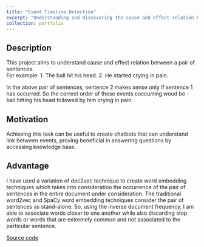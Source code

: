 ```yaml
---
title: "Event Timeline Detection"
excerpt: "Understanding and discovering the cause and effect relation between a given pair of sentences."
collection: portfolio
---
```




## Description
This project aims to understand cause and effect relation between a pair of sentences. \
For example: 1. The ball hit his head.
             2. He started crying in pain.
             
In the above pair of sentences, sentence 2 makes sense only if sentence 1 has occurred. So the correct order of these events coccurring woud be - ball hitting his head followed by him crying in pain.

## Motivation
Achieving this task can be useful to create chatbots that can understand link between events, proving beneficial in answering questions by accessing knowledge base.


## Advantage
I have used a variation of doc2vec technique to create word embedding techniques which takes into consideration the occurrence of the pair of sentences in the entire document under consideration. The traditional word2vec and SpaCy word embedding techniques consider the pair of sentences as stand-alone. So, using the inverse document frequency, I am able to associate words closer to one another while also discarding stop words or words that are extremely common and not associated to the particular sentence.


[Source code](https://github.com/sharvilpradhan/event-timeline-detection)

